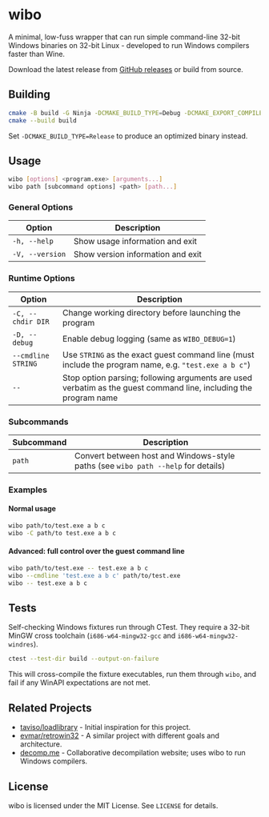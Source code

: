 # wibo

A minimal, low-fuss wrapper that can run simple command-line 32-bit Windows binaries on 32-bit Linux - developed to run Windows compilers faster than Wine.

Download the latest release from [GitHub releases](https://github.com/decompals/wibo/releases) or build from source.

## Building

```sh
cmake -B build -G Ninja -DCMAKE_BUILD_TYPE=Debug -DCMAKE_EXPORT_COMPILE_COMMANDS=ON
cmake --build build
```

Set `-DCMAKE_BUILD_TYPE=Release` to produce an optimized binary instead.

## Usage

```sh
wibo [options] <program.exe> [arguments...]
wibo path [subcommand options] <path> [path...]
```

### General Options

| Option          | Description                       |
| --------------- | --------------------------------- |
| `-h, --help`    | Show usage information and exit   |
| `-V, --version` | Show version information and exit |

### Runtime Options

| Option             | Description                                                                                                      |
| ------------------ | ---------------------------------------------------------------------------------------------------------------- |
| `-C, --chdir DIR`  | Change working directory before launching the program                                                            |
| `-D, --debug`      | Enable debug logging (same as `WIBO_DEBUG=1`)                                                                    |
| `--cmdline STRING` | Use `STRING` as the exact guest command line (must include the program name, e.g. `"test.exe a b c"`)            |
| `--`               | Stop option parsing; following arguments are used verbatim as the guest command line, including the program name |

### Subcommands

| Subcommand | Description                                                                       |
| ---------- | --------------------------------------------------------------------------------- |
| `path`     | Convert between host and Windows-style paths (see `wibo path --help` for details) |

### Examples

#### Normal usage

```sh
wibo path/to/test.exe a b c
wibo -C path/to test.exe a b c
```

#### Advanced: full control over the guest command line

```sh
wibo path/to/test.exe -- test.exe a b c
wibo --cmdline 'test.exe a b c' path/to/test.exe
wibo -- test.exe a b c
```

## Tests

Self-checking Windows fixtures run through CTest. They require a 32-bit MinGW cross toolchain (`i686-w64-mingw32-gcc` and `i686-w64-mingw32-windres`).

```sh
ctest --test-dir build --output-on-failure
```

This will cross-compile the fixture executables, run them through `wibo`, and fail if any WinAPI expectations are not met.

## Related Projects

* [taviso/loadlibrary](https://github.com/taviso/loadlibrary) - Initial inspiration for this project.
* [evmar/retrowin32](https://github.com/evmar/retrowin32) - A similar project with different goals and architecture.
* [decomp.me](https://decomp.me) - Collaborative decompilation website; uses wibo to run Windows compilers.

## License

wibo is licensed under the MIT License. See `LICENSE` for details.

